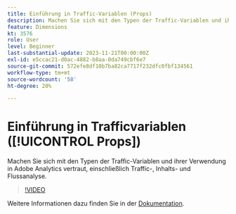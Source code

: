 ```yaml
---
title: Einführung in Traffic-Variablen (Props)
description: Machen Sie sich mit den Typen der Traffic-Variablen und ihrer Verwendung in Adobe Analytics vertraut.
feature: Dimensions
kt: 3576
role: User
level: Beginner
last-substantial-update: 2023-11-21T00:00:00Z
exl-id: e5ccac21-d0ac-4882-b8aa-0da749cbf6e7
source-git-commit: 572efe8df10b7ba82ca7717f232dfc0fbf134561
workflow-type: tm+mt
source-wordcount: '58'
ht-degree: 20%

---
```


# Einführung in Trafficvariablen ([!UICONTROL Props])

Machen Sie sich mit den Typen der Traffic-Variablen und ihrer Verwendung in Adobe Analytics vertraut, einschließlich Traffic-, Inhalts- und Flussanalyse.

>[!VIDEO](https://video.tv.adobe.com/v/28767/?quality=12&learn=on)

Weitere Informationen dazu finden Sie in der [Dokumentation](https://experienceleague.adobe.com/docs/analytics/components/dimensions/prop.html).
